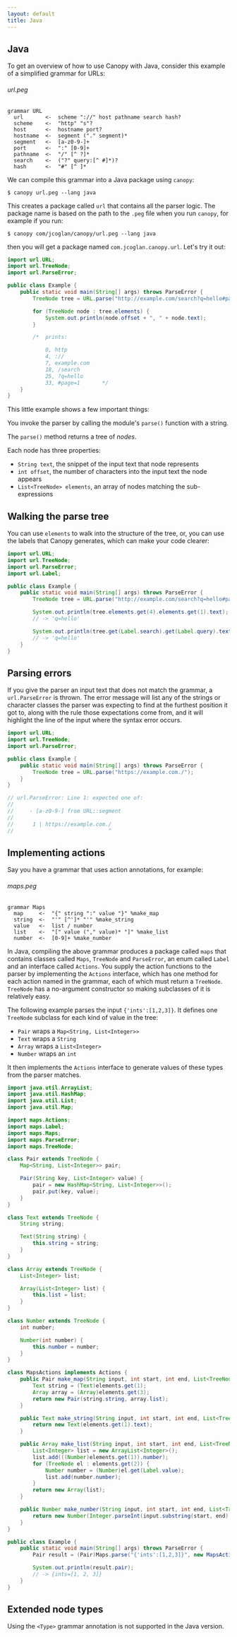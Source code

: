 ```yaml
---
layout: default
title: Java
---
```


## Java

To get an overview of how to use Canopy with Java, consider this example of a
simplified grammar for URLs:

###### url.peg

    grammar URL
      url       <-  scheme "://" host pathname search hash?
      scheme    <-  "http" "s"?
      host      <-  hostname port?
      hostname  <-  segment ("." segment)*
      segment   <-  [a-z0-9-]+
      port      <-  ":" [0-9]+
      pathname  <-  "/" [^ ?]*
      search    <-  ("?" query:[^ #]*)?
      hash      <-  "#" [^ ]*

We can compile this grammar into a Java package using `canopy`:

    $ canopy url.peg --lang java

This creates a package called `url` that contains all the parser logic. The
package name is based on the path to the `.peg` file when you run `canopy`, for
example if you run:

    $ canopy com/jcoglan/canopy/url.peg --lang java

then you will get a package named `com.jcoglan.canopy.url`. Let's try it out:

```java
import url.URL;
import url.TreeNode;
import url.ParseError;

public class Example {
    public static void main(String[] args) throws ParseError {
        TreeNode tree = URL.parse("http://example.com/search?q=hello#page=1");

        for (TreeNode node : tree.elements) {
            System.out.println(node.offset + ", " + node.text);
        }

        /*  prints:

            0, http
            4, ://
            7, example.com
            18, /search
            25, ?q=hello
            33, #page=1       */
    }
}
```

This little example shows a few important things:

You invoke the parser by calling the module's `parse()` function with a string.

The `parse()` method returns a tree of *nodes*.

Each node has three properties:

* `String text`, the snippet of the input text that node represents
* `int offset`, the number of characters into the input text the node appears
* `List<TreeNode> elements`, an array of nodes matching the sub-expressions

## Walking the parse tree

You can use `elements` to walk into the structure of the tree, or, you can use
the labels that Canopy generates, which can make your code clearer:

```java
import url.URL;
import url.TreeNode;
import url.ParseError;
import url.Label;

public class Example {
    public static void main(String[] args) throws ParseError {
        TreeNode tree = URL.parse("http://example.com/search?q=hello#page=1");

        System.out.println(tree.elements.get(4).elements.get(1).text);
        // -> 'q=hello'

        System.out.println(tree.get(Label.search).get(Label.query).text);
        // -> 'q=hello'
    }
}
```

## Parsing errors

If you give the parser an input text that does not match the grammar, a
`url.ParseError` is thrown. The error message will list any of the strings or
character classes the parser was expecting to find at the furthest position it
got to, along with the rule those expectations come from, and it will highlight
the line of the input where the syntax error occurs.

```java
import url.URL;
import url.TreeNode;
import url.ParseError;

public class Example {
    public static void main(String[] args) throws ParseError {
        TreeNode tree = URL.parse("https://example.com./");
    }
}

// url.ParseError: Line 1: expected one of:
//
//     - [a-z0-9-] from URL::segment
//
//      1 | https://example.com./
//                              ^
```

## Implementing actions

Say you have a grammar that uses action annotations, for example:

###### maps.peg

    grammar Maps
      map     <-  "{" string ":" value "}" %make_map
      string  <-  "'" [^']* "'" %make_string
      value   <-  list / number
      list    <-  "[" value ("," value)* "]" %make_list
      number  <-  [0-9]+ %make_number

In Java, compiling the above grammar produces a package called `maps` that
contains classes called `Maps`, `TreeNode` and `ParseError`, an enum called
`Label` and an interface called `Actions`. You supply the action functions to
the parser by implementing the `Actions` interface, which has one method for
each action named in the grammar, each of which must return a `TreeNode`.
`TreeNode` has a no-argument constructor so making subclasses of it is
relatively easy.

The following example parses the input `{'ints':[1,2,3]}`. It defines one
`TreeNode` subclass for each kind of value in the tree:

* `Pair` wraps a `Map<String, List<Integer>>`
* `Text` wraps a `String`
* `Array` wraps a `List<Integer>`
* `Number` wraps an `int`

It then implements the `Actions` interface to generate values of these types
from the parser matches.

```java
import java.util.ArrayList;
import java.util.HashMap;
import java.util.List;
import java.util.Map;

import maps.Actions;
import maps.Label;
import maps.Maps;
import maps.ParseError;
import maps.TreeNode;

class Pair extends TreeNode {
    Map<String, List<Integer>> pair;

    Pair(String key, List<Integer> value) {
        pair = new HashMap<String, List<Integer>>();
        pair.put(key, value);
    }
}

class Text extends TreeNode {
    String string;

    Text(String string) {
        this.string = string;
    }
}

class Array extends TreeNode {
    List<Integer> list;

    Array(List<Integer> list) {
        this.list = list;
    }
}

class Number extends TreeNode {
    int number;

    Number(int number) {
        this.number = number;
    }
}

class MapsActions implements Actions {
    public Pair make_map(String input, int start, int end, List<TreeNode> elements) {
        Text string = (Text)elements.get(1);
        Array array = (Array)elements.get(3);
        return new Pair(string.string, array.list);
    }

    public Text make_string(String input, int start, int end, List<TreeNode> elements) {
        return new Text(elements.get(1).text);
    }

    public Array make_list(String input, int start, int end, List<TreeNode> elements) {
        List<Integer> list = new ArrayList<Integer>();
        list.add(((Number)elements.get(1)).number);
        for (TreeNode el : elements.get(2)) {
            Number number = (Number)el.get(Label.value);
            list.add(number.number);
        }
        return new Array(list);
    }

    public Number make_number(String input, int start, int end, List<TreeNode> elements) {
        return new Number(Integer.parseInt(input.substring(start, end), 10));
    }
}

public class Example {
    public static void main(String[] args) throws ParseError {
        Pair result = (Pair)Maps.parse("{'ints':[1,2,3]}", new MapsActions());

        System.out.println(result.pair);
        // -> {ints=[1, 2, 3]}
    }
}
```

## Extended node types

Using the `<Type>` grammar annotation is not supported in the Java version.
